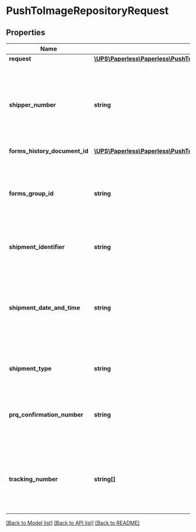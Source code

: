 # PushToImageRepositoryRequest

## Properties
Name | Type | Description | Notes
------------ | ------------- | ------------- | -------------
**request** | [**\UPS\Paperless\Paperless\PushToImageRepositoryRequestRequest**](PushToImageRepositoryRequestRequest.md) |  | 
**shipper_number** | **string** | The Shipper&#x27;s UPS Account Number.  Your UPS Account Number must have &#x27;Upload Forms Created Offline&#x27; enabled to use this webservice. | 
**forms_history_document_id** | [**\UPS\Paperless\Paperless\PushToImageRepositoryRequestFormsHistoryDocumentID**](PushToImageRepositoryRequestFormsHistoryDocumentID.md) |  | 
**forms_group_id** | **string** | FormsGroupID would be required in Push Request if user needs to update uploaded DocumentID(s) in Forms History. | [optional] 
**shipment_identifier** | **string** | Shipment Identifier is required for this request. | 
**shipment_date_and_time** | **string** | The date and time of the processed shipment. Required only for small package shipments. The valid format is yyyy-MM-dd-HH.mm.ss | [optional] 
**shipment_type** | **string** | Valid values are: 1 &#x3D; small package, 2 &#x3D; freight. | 
**prq_confirmation_number** | **string** | PRQ Confirmation being specified by client. Required for freight shipments. | [optional] 
**tracking_number** | **string[]** | UPS Tracking Number associated with this shipment. Required only for small package shipment. | [optional] 

[[Back to Model list]](../../README.md#documentation-for-models) [[Back to API list]](../../README.md#documentation-for-api-endpoints) [[Back to README]](../../README.md)

